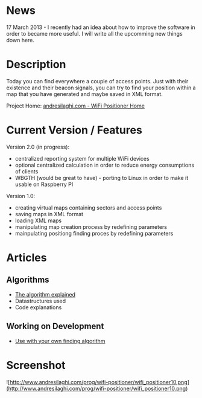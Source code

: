 # News #

17 March 2013 - I recently had an idea about how to improve the software in order to became more useful. I will write all the upcomming new things down here.

# Description #

Today you can find everywhere a couple of access points. Just with their existence and their beacon signals, you can try to find your position within a map that you have generated and maybe saved in XML format.

Project Home: [andresilaghi.com - WiFi Positioner Home](http://www.andresilaghi.com/?page_id=1362)

# Current Version / Features #

Version 2.0 (in progress):
  * centralized reporting system for multiple WiFi devices
  * optional centralized calculation in order to reduce energy consumptions of clients
  * WBGTH (would be great to have) - porting to Linux in order to make it usable on Raspberry PI

Version 1.0:
  * creating virtual maps containing sectors and access points
  * saving maps in XML format
  * loading XML maps
  * manipulating map creation process by redefining parameters
  * mainpulating positiong finding proces by redefining parameters

# Articles #

## Algorithms ##
  * [The algorithm explained](http://www.andresilaghi.com/?page_id=1362)
  * Datastructures used
  * Code explanations

## Working on Development ##
  * [Use with your own finding algorithm](https://code.google.com/p/wifi-positioner/wiki/Customization)

# Screenshot #

![http://www.andresilaghi.com/prog/wifi-positioner/wifi_positioner10.png](http://www.andresilaghi.com/prog/wifi-positioner/wifi_positioner10.png)

